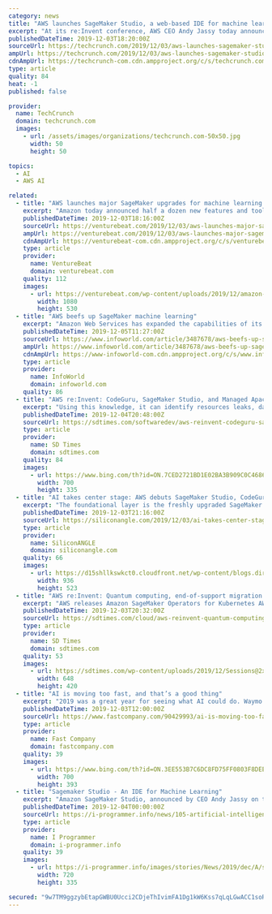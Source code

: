 ```yaml
---
category: news
title: "AWS launches SageMaker Studio, a web-based IDE for machine learning"
excerpt: "At its re:Invent conference, AWS CEO Andy Jassy today announced the launch of SageMaker Studio, a web-based IDE for building and training machine learning workflows. It includes everything a data scientist would need to get started, including ways to ..."
publishedDateTime: 2019-12-03T18:20:00Z
sourceUrl: https://techcrunch.com/2019/12/03/aws-launches-sagemaker-studio-a-web-based-ide-for-machine-learning/
ampUrl: https://techcrunch.com/2019/12/03/aws-launches-sagemaker-studio-a-web-based-ide-for-machine-learning/amp/
cdnAmpUrl: https://techcrunch-com.cdn.ampproject.org/c/s/techcrunch.com/2019/12/03/aws-launches-sagemaker-studio-a-web-based-ide-for-machine-learning/amp/
type: article
quality: 84
heat: -1
published: false

provider:
  name: TechCrunch
  domain: techcrunch.com
  images:
    - url: /assets/images/organizations/techcrunch.com-50x50.jpg
      width: 50
      height: 50

topics:
  - AI
  - AWS AI

related:
  - title: "AWS launches major SageMaker upgrades for machine learning model training and testing"
    excerpt: "Amazon today announced half a dozen new features and tools for AWS SageMaker, a toolkit for training and deploying machine learning models to help developers better manage projects, experiments, and model accuracy. AWS SageMaker Studio is a model training ..."
    publishedDateTime: 2019-12-03T18:16:00Z
    sourceUrl: https://venturebeat.com/2019/12/03/aws-launches-major-sagemaker-upgrades-for-machine-learning-model-training-and-testing/
    ampUrl: https://venturebeat.com/2019/12/03/aws-launches-major-sagemaker-upgrades-for-machine-learning-model-training-and-testing/amp/
    cdnAmpUrl: https://venturebeat-com.cdn.ampproject.org/c/s/venturebeat.com/2019/12/03/aws-launches-major-sagemaker-upgrades-for-machine-learning-model-training-and-testing/amp/
    type: article
    provider:
      name: VentureBeat
      domain: venturebeat.com
    quality: 112
    images:
      - url: https://venturebeat.com/wp-content/uploads/2019/12/amazon-sagemaker-studio.png?fit=1080%2C530&amp;strip=all
        width: 1080
        height: 530
  - title: "AWS beefs up SageMaker machine learning"
    excerpt: "Amazon Web Services has expanded the capabilities of its Amazon SageMaker machine learning toolkit to address a number of challenges that enterprises confront when trying to operationalize machine learning, from model organization, training, and ..."
    publishedDateTime: 2019-12-05T11:27:00Z
    sourceUrl: https://www.infoworld.com/article/3487678/aws-beefs-up-sagemaker-machine-learning.html
    ampUrl: https://www.infoworld.com/article/3487678/aws-beefs-up-sagemaker-machine-learning.amp.html
    cdnAmpUrl: https://www-infoworld-com.cdn.ampproject.org/c/s/www.infoworld.com/article/3487678/aws-beefs-up-sagemaker-machine-learning.amp.html
    type: article
    provider:
      name: InfoWorld
      domain: infoworld.com
    quality: 86
  - title: "AWS re:Invent: CodeGuru, SageMaker Studio, and Managed Apache Cassandra"
    excerpt: "Using this knowledge, it can identify resources leaks, data race conditions between concurrent threads, and wasted CPU cycles. In addition to the several Amazon SageMaker features announced yesterday, Amazon announced SageMaker Studio, which is an IDE for machine learning. According to Amazon, SageMaker has come a long way since its launch in ..."
    publishedDateTime: 2019-12-04T20:48:00Z
    sourceUrl: https://sdtimes.com/softwaredev/aws-reinvent-codeguru-sagemaker-studio-and-managed-apache-cassandra/
    type: article
    provider:
      name: SD Times
      domain: sdtimes.com
    quality: 84
    images:
      - url: https://www.bing.com/th?id=ON.7CED2721BD1E02BA3B909C0C4686D4E0
        width: 700
        height: 335
  - title: "AI takes center stage: AWS debuts SageMaker Studio, CodeGuru, Kendra and more"
    excerpt: "The foundational layer is the freshly upgraded SageMaker developer toolkit, while the top layer includes pre-packaged AI applications such as Kendra and Amazon Fraud Detector. SageMaker gets smarter SageMaker, the provider’s managed toolkit for ..."
    publishedDateTime: 2019-12-03T21:16:00Z
    sourceUrl: https://siliconangle.com/2019/12/03/ai-takes-center-stage-aws-debuts-sagemaker-studio-codeguru-kendra/
    type: article
    provider:
      name: SiliconANGLE
      domain: siliconangle.com
    quality: 66
    images:
      - url: https://d15shllkswkct0.cloudfront.net/wp-content/blogs.dir/1/files/2019/12/ai.png
        width: 936
        height: 523
  - title: "AWS re:Invent: Quantum computing, end-of-support migration program for Windows Server, and Amazon SageMaker Operators for Kubernetes"
    excerpt: "AWS releases Amazon SageMaker Operators for Kubernetes AWS has announced the release of Amazon SageMaker Operators for Kubernetes. This new service will make it easy for data scientists to train, tune, and deploy machine learning models on Kubernetes in ..."
    publishedDateTime: 2019-12-03T20:32:00Z
    sourceUrl: https://sdtimes.com/cloud/aws-reinvent-quantum-computing-end-of-support-migration-program-for-windows-server-and-amazon-sagemaker-operators-for-kubernetes/
    type: article
    provider:
      name: SD Times
      domain: sdtimes.com
    quality: 53
    images:
      - url: https://sdtimes.com/wp-content/uploads/2019/12/Sessions@2x.png
        width: 648
        height: 420
  - title: "AI is moving too fast, and that’s a good thing"
    excerpt: "2019 was a great year for seeing what AI could do. Waymo deployed self-driving taxis to actual paying customers in Arizona. Bots from OpenAI and DeepMind beat the top professionals in two major esports games. A deep-learning algorithm performed as well as doctors—and sometimes better—at spotting lung cancer tumors in medical imaging."
    publishedDateTime: 2019-12-03T12:00:00Z
    sourceUrl: https://www.fastcompany.com/90429993/ai-is-moving-too-fast-and-thats-a-good-thing
    type: article
    provider:
      name: Fast Company
      domain: fastcompany.com
    quality: 39
    images:
      - url: https://www.bing.com/th?id=ON.3EE553B7C6DC8FD75FF0803F8DEEEA7D
        width: 700
        height: 393
  - title: "Sagemaker Studio - An IDE for Machine Learning"
    excerpt: "Amazon SageMaker Studio, announced by CEO Andy Jassy on the second day of the AWS re:Invent conference, is envisaged as unifying all the tools needed for machine learning. Several other SageMaker products were launched alongside it. As we reported at the ..."
    publishedDateTime: 2019-12-04T00:00:00Z
    sourceUrl: https://i-programmer.info/news/105-artificial-intelligence/13300-sagemaker-studio.html
    type: article
    provider:
      name: I Programmer
      domain: i-programmer.info
    quality: 39
    images:
      - url: https://i-programmer.info/images/stories/News/2019/dec/A/sagemakerstudio.JPG
        width: 720
        height: 335

secured: "9w7TM9ggzybEtapGWBU0Ucci2CDjeThIvimFA1Dg1kW6Kss7qLqLGwACC1soRnasNRRXD1HyM5yxmB/bRuYbgN4QQ2yNSFlZg2gdbO1fe9Qgdh3OrskLHZ6i9nrbwPT1A4bRUD0v0ABJLP2giXKZ59g88y4hJRHNKORHNGth4SgXndrGM/HaVxD4GYosFndATbbGaZBsz9Z3k/CcF2UTf9/dujKBLrnINssHbwDIorcIlMgshgROKKK3keuXMwQRC+AaL+akhGo40kDo6L5axg==;sSY10cpjbQ8f+eljfXkCVQ=="
---
```


